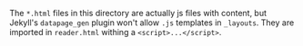 The `*.html` files in this directory are actually js files with content, but Jekyll's `datapage_gen` plugin won't allow `.js` templates in `_layouts`. They are imported in `reader.html` withing a `<script>...</script>`.
